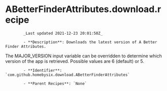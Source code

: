 # ABetterFinderAttributes.download.recipe

            _Last updated 2021-12-23 20:01:50Z_

            - **Description**: Downloads the latest version of A Better Finder Attributes.

The MAJOR_VERSION input variable can be overridden to determine which version of the app is retrieved. Possible values are 6 (default) or 5.

            - **Identifier**: `com.github.homebysix.download.ABetterFinderAttributes`

            - **Parent Recipes**: `None`
